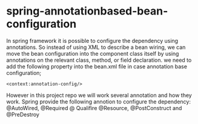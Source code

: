 # spring-annotationbased-bean-configuration
In spring framework it is possible to configure the dependency using annotations.
So instead of using XML to describe a bean wiring, we
can move the bean configuration into the component class itself by using annotations on the relevant class, method, or field declaration.
we need to add the following property into the bean.xml file in case annotation base configuration;
    
    <context:annotation-config/>

 However in this project repo we will work several annotation and how they work.
 Spring provide the following annotion to configure the dependency:
 @AutoWired, @Required @ Qualifire @Resource, @PostConstruct and @PreDestroy
